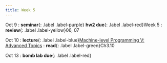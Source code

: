 ```yaml
---
title: Week 5
---
```


Oct 9
: **seminar**{: .label .label-purple} **hw2 due**{: .label .label-red}Week 5
  : **review**{: .label .label-yellow}06, 07

Oct 10
: **lecture**{: .label .label-blue}[Machine-level Programming V: Advanced Topics](/ics-fa24/assets/lec/08-machine-advanced.pdf)
  : **read**{: .label .label-green}Ch3.10

Oct 13
: **bomb lab due**{: .label .label-red}